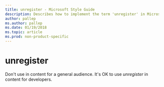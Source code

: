```yaml
---
title: unregister - Microsoft Style Guide
description: Describes how to implement the term 'unregister' in Microsoft content and outlines when to use the term for general audiences and developers.
author: pallep
ms.author: pallep
ms.date: 01/19/2018
ms.topic: article
ms.prod: non-product-specific
---
```


# unregister

Don't use in content for a general audience. It's OK to use *unregister* in content for developers. 
